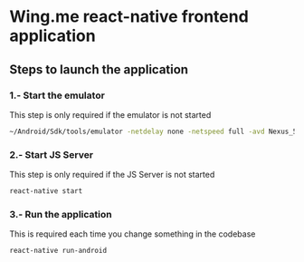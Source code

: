 # Wing.me react-native frontend application

## Steps to launch the application
### 1.- Start the emulator

This step is only required if the emulator is not started

```sh
~/Android/Sdk/tools/emulator -netdelay none -netspeed full -avd Nexus_5_API_24
```
### 2.- Start JS Server

This step is only required if the JS Server is not started

```sh
react-native start
```

### 3.- Run the application

This is required each time you change something in the codebase

```sh
react-native run-android
```
